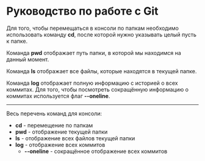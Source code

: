 # Руководство по работе с Git

Для того, чтобы перемещаться в консоли по папкам необходимо использовать команду **cd**, после которой нужно указывать целый пусть к папке.

Команда **pwd** отображает путь папки, в которой мы находимся на данный момент.

Команда **ls** отображает все файлы, которые находятся в текущей папке.

Команда **log** отображает полную информацию с историей о всех коммитах. Для того, чтобы посмотреть сокращённую информацию о коммитах используется флаг **--oneline**.

---

Весь перечень команд для консоли:
+ **cd** - перемещение по папкам
+ **pwd** - отображение текущей папки
+ **ls** - отображение всех файлов текущей папки
+ **log** - отображение всех коммитов
  + **--oneline** - сокращённое отображение всех коммитов